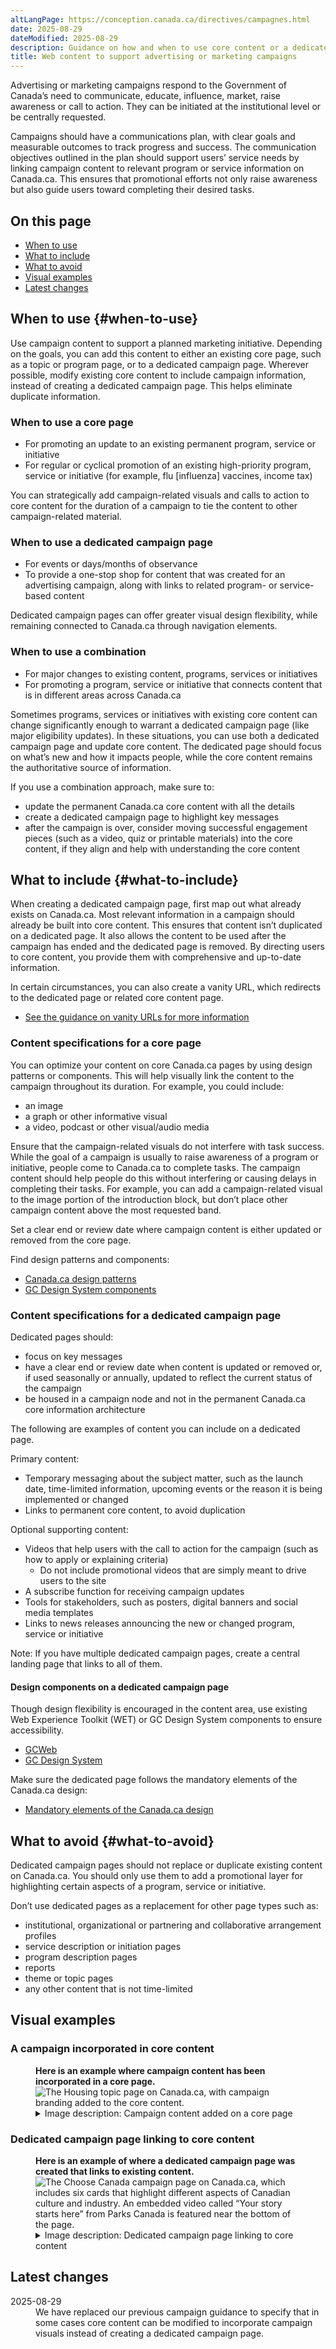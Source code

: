 ```yaml
---
altLangPage: https://conception.canada.ca/directives/campagnes.html
date: 2025-08-29
dateModified: 2025-08-29
description: Guidance on how and when to use core content or a dedicated page for a campaign.
title: Web content to support advertising or marketing campaigns
---
```


Advertising or marketing campaigns respond to the Government of Canada’s need to communicate, educate, influence, market, raise awareness or call to action. They can be initiated at the institutional level or be centrally requested.

Campaigns should have a communications plan, with clear goals and measurable outcomes to track progress and success. The communication objectives outlined in the plan should support users’ service needs by linking campaign content to relevant program or service information on Canada.ca. This ensures that promotional efforts not only raise awareness but also guide users toward completing their desired tasks.

## On this page

* [When to use](#when-to-use)
* [What to include](#what-to-include)
* [What to avoid](#what-to-avoid)
* [Visual examples](#visual-examples)
* [Latest changes](#latest-changes)

## When to use  {#when-to-use}

Use campaign content to support a planned marketing initiative. Depending on the goals, you can add this content to either an existing core page, such as a topic or program page, or to a dedicated campaign page. Wherever possible, modify existing core content to include campaign information, instead of creating a dedicated campaign page. This helps eliminate duplicate information.

### When to use a core page

* For promoting an update to an existing permanent program, service or initiative
* For regular or cyclical promotion of an existing high-priority program, service or initiative (for example, flu [influenza] vaccines, income tax)

You can strategically add campaign-related visuals and calls to action to core content for the duration of a campaign to tie the content to other campaign-related material.

### When to use a dedicated campaign page

* For events or days/months of observance
* To provide a one-stop shop for content that was created for an advertising campaign, along with links to related program- or service-based content

Dedicated campaign pages can offer greater visual design flexibility, while remaining connected to Canada.ca through navigation elements.

### When to use a combination

* For major changes to existing content, programs, services or initiatives
* For promoting a program, service or initiative that connects content that is in different areas across Canada.ca

Sometimes programs, services or initiatives with existing core content can change significantly enough to warrant a dedicated campaign page (like major eligibility updates). In these situations, you can use both a dedicated campaign page and update core content. The dedicated page should focus on what’s new and how it impacts people, while the core content remains the authoritative source of information.

If you use a combination approach, make sure to:

* update the permanent Canada.ca core content with all the details
* create a dedicated campaign page to highlight key messages
* after the campaign is over, consider moving successful engagement pieces (such as a video, quiz or printable materials) into the core content, if they align and help with understanding the core content

## What to include {#what-to-include}

When creating a dedicated campaign page, first map out what already exists on Canada.ca. Most relevant information in a campaign should already be built into core content. This ensures that content isn’t duplicated on a dedicated page. It also allows the content to be used after the campaign has ended and the dedicated page is removed. By directing users to core content, you provide them with comprehensive and up-to-date information.

In certain circumstances, you can also create a vanity URL, which redirects to the dedicated page or related core content page.

* [See the guidance on vanity URLs for more information](https://design.canada.ca/specifications/mandatory-elements/domains-urls.html#du3b)

### Content specifications for a core page

You can optimize your content on core Canada.ca pages by using design patterns or components. This will help visually link the content to the campaign throughout its duration. For example, you could include:

* an image
* a graph or other informative visual
* a video, podcast or other visual/audio media

Ensure that the campaign-related visuals do not interfere with task success. While the goal of a campaign is usually to raise awareness of a program or initiative, people come to Canada.ca to complete tasks. The campaign content should help people do this without interfering or causing delays in completing their tasks. For example, you can add a campaign-related visual to the image portion of the introduction block, but don’t place other campaign content above the most requested band.

Set a clear end or review date where campaign content is either updated or removed from the core page.

Find design patterns and components:

* [Canada.ca design patterns](https://design.canada.ca/pattern-library.html)
* [GC Design System components](https://design-system.alpha.canada.ca/en/components/)

### Content specifications for a dedicated campaign page

Dedicated pages should:

* focus on key messages
* have a clear end or review date when content is updated or removed or, if used seasonally or annually, updated to reflect the current status of the campaign
* be housed in a campaign node and not in the permanent Canada.ca core information architecture

The following are examples of content you can include on a dedicated page.

Primary content:

* Temporary messaging about the subject matter, such as the launch date, time-limited information, upcoming events or the reason it is being implemented or changed
* Links to permanent core content, to avoid duplication

Optional supporting content:

* Videos that help users with the call to action for the campaign (such as how to apply or explaining criteria)
  * Do not include promotional videos that are simply meant to drive users to the site
* A subscribe function for receiving campaign updates
* Tools for stakeholders, such as posters, digital banners and social media templates
* Links to news releases announcing the new or changed program, service or initiative

Note: If you have multiple dedicated campaign pages, create a central landing page that links to all of them.

#### Design components on a dedicated campaign page

Though design flexibility is encouraged in the content area, use existing Web Experience Toolkit (WET) or GC Design System components to ensure accessibility.

* [GCWeb](https://wet-boew.github.io/GCWeb/index-en.html)
* [GC Design System](https://design-system.alpha.canada.ca)

Make sure the dedicated page follows the mandatory elements of the Canada.ca design:

* [Mandatory elements of the Canada.ca design](https://design.canada.ca/specifications/mandatory-elements.html)

## What to avoid   {#what-to-avoid}

Dedicated campaign pages should not replace or duplicate existing content on Canada.ca. You should only use them to add a promotional layer for highlighting certain aspects of a program, service or initiative.

Don’t use dedicated pages as a replacement for other page types such as:

* institutional, organizational or partnering and collaborative arrangement profiles
* service description or initiation pages
* program description pages
* reports
* theme or topic pages
* any other content that is not time-limited

## Visual examples

### A campaign incorporated in core content

<div class="pattern-demo mrgn-tp-md mrgn-bttm-md">
  <figure class="mrgn-tp-md mrgn-bttm-lg">
    <figcaption><b>Here is an example where campaign content has been incorporated in a core page.</b></figcaption>
    <img src="./images/campaigns-image1.png" class="img-responsive" alt="The Housing topic page on Canada.ca, with campaign branding added to the core content.">
    <details>
      <summary class="wb-toggle" data-toggle="{ &quot;print&quot;: &quot;on&quot; }">Image description: Campaign content added on a core page</summary>
      <p>An image with the campaign branding was added to the image space in the introduction block in this mock-up of the Housing topic page. Campaign content was also added to the flexible space, which is the bottom portion of the page above the footer. The campaign content includes a video about affordable housing, as well as a description and image of Canada’s Housing Plan, with a link to download the plan.</p>
    </details>
  </figure>
</div>

### Dedicated campaign page linking to core content

<div class="pattern-demo mrgn-tp-md mrgn-bttm-md">
  <figure class="mrgn-tp-md mrgn-bttm-lg">
    <figcaption><b>Here is an example of where a dedicated campaign page was created that links to existing content.</b></figcaption>
    <img src="./images/campaigns-image2.png" class="img-responsive" alt="The Choose Canada campaign page on Canada.ca, which includes six cards that highlight different aspects of Canadian culture and industry. An embedded video called “Your story starts here” from Parks Canada is featured near the bottom of the page.">
    <details>
      <summary class="wb-toggle" data-toggle="{ &quot;print&quot;: &quot;on&quot; }">Image description: Dedicated campaign page linking to core content</summary>
      <p>Choose Canada is an example of a dedicated campaign page that links to six existing pages, which are a combination of core content and other campaigns. The content for each is highlighted in cards with images. It also includes a feature for Parks Canada, with a promotional video.</p>
    </details>
  </figure>
</div>

## Latest changes

<dl class="dl-horizontal">
  <dt><time>2025-08-29</time></dt>
  <dd>We have replaced our previous campaign guidance to specify that in some cases core content can be modified to incorporate campaign visuals instead of creating a dedicated campaign page.</dd>
</dl>
